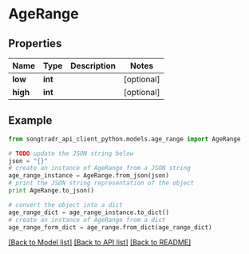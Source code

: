 # AgeRange


## Properties
Name | Type | Description | Notes
------------ | ------------- | ------------- | -------------
**low** | **int** |  | [optional] 
**high** | **int** |  | [optional] 

## Example

```python
from songtradr_api_client_python.models.age_range import AgeRange

# TODO update the JSON string below
json = "{}"
# create an instance of AgeRange from a JSON string
age_range_instance = AgeRange.from_json(json)
# print the JSON string representation of the object
print AgeRange.to_json()

# convert the object into a dict
age_range_dict = age_range_instance.to_dict()
# create an instance of AgeRange from a dict
age_range_form_dict = age_range.from_dict(age_range_dict)
```
[[Back to Model list]](../README.md#documentation-for-models) [[Back to API list]](../README.md#documentation-for-api-endpoints) [[Back to README]](../README.md)


